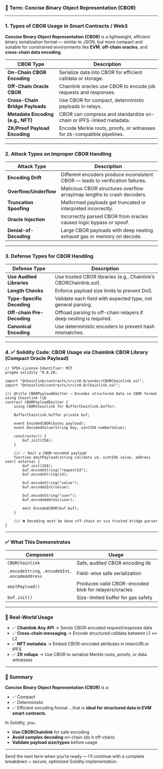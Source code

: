 ### 🔐 Term: **Concise Binary Object Representation (CBOR)**

---

### 1. **Types of CBOR Usage in Smart Contracts / Web3**

**Concise Binary Object Representation (CBOR)** is a lightweight, efficient binary serialization format — similar to JSON, but more compact and suitable for constrained environments like **EVM**, **off-chain oracles**, and **cross-chain data encoding**.

| CBOR Type                         | Description                                                            |
| --------------------------------- | ---------------------------------------------------------------------- |
| **On-Chain CBOR Encoding**        | Serialize data into CBOR for efficient calldata or storage.            |
| **Off-Chain Oracle CBOR**         | Chainlink oracles use CBOR to encode job requests and responses.       |
| **Cross-Chain Bridge Payloads**   | Use CBOR for compact, deterministic payloads in relays.                |
| **Metadata Encoding (e.g., NFT)** | CBOR can compress and standardize on-chain or IPFS-linked metadata.    |
| **ZK/Proof Payload Encoding**     | Encode Merkle roots, proofs, or witnesses for zk-compatible pipelines. |

---

### 2. **Attack Types on Improper CBOR Handling**

| Attack Type             | Description                                                                    |
| ----------------------- | ------------------------------------------------------------------------------ |
| **Encoding Drift**      | Different encoders produce inconsistent CBOR — leads to verification failures. |
| **Overflow/Underflow**  | Malicious CBOR structures overflow array/map lengths to crash decoders.        |
| **Truncation Spoofing** | Malformed payloads get truncated or interpreted incorrectly.                   |
| **Oracle Injection**    | Incorrectly parsed CBOR from oracles causes logic bypass or spoof.             |
| **Denial-of-Decoding**  | Large CBOR payloads with deep nesting exhaust gas or memory on decode.         |

---

### 3. **Defense Types for CBOR Handling**

| Defense Type               | Description                                                        |
| -------------------------- | ------------------------------------------------------------------ |
| **Use Audited Libraries**  | Use trusted CBOR libraries (e.g., Chainlink’s CBORChainlink.sol).  |
| **Length Checks**          | Enforce payload size limits to prevent DoS.                        |
| **Type-Specific Decoding** | Validate each field with expected type, not general parsing.       |
| **Off-chain Pre-Decoding** | Offload parsing to off-chain relayers if deep nesting is required. |
| **Canonical Encoding**     | Use deterministic encoders to prevent hash mismatches.             |

---

### 4. ✅ Solidity Code: CBOR Usage via Chainlink CBOR Library (Compact Oracle Payload)

```solidity
// SPDX-License-Identifier: MIT
pragma solidity ^0.8.20;

import "@chainlink/contracts/src/v0.8/vendor/CBORChainlink.sol";
import "@chainlink/contracts/src/v0.8/Chainlink.sol";

/// @title CBORPayloadEmitter — Encodes structured data in CBOR format using Chainlink lib
contract CBORPayloadEmitter {
    using CBORChainlink for BufferChainlink.buffer;

    BufferChainlink.buffer private buf;

    event EncodedCBOR(bytes payload);
    event DecodedValue(string key, uint256 numberValue);

    constructor() {
        buf.init(256);
    }

    /// ✅ Emit a CBOR-encoded payload
    function emitPayload(string calldata id, uint256 value, address user) external {
        buf.init(256);
        buf.encodeString("requestId");
        buf.encodeString(id);

        buf.encodeString("value");
        buf.encodeUInt(value);

        buf.encodeString("user");
        buf.encodeAddress(user);

        emit EncodedCBOR(buf.buf);
    }

    /// ❌ Decoding must be done off-chain or via trusted bridge parser
}
```

---

### ✅ What This Demonstrates

| Component                                        | Usage                                                 |
| ------------------------------------------------ | ----------------------------------------------------- |
| `CBORChainlink`                                  | Safe, audited CBOR encoding lib                       |
| `.encodeString`, `.encodeUInt`, `.encodeAddress` | Field-wise safe serialization                         |
| `emitPayload()`                                  | Produces valid CBOR-encoded blob for relayers/oracles |
| `buf.init()`                                     | Size-limited buffer for gas safety                    |

---

### 🔐 Real-World Usage

* ✅ **Chainlink Any API** → Sends CBOR-encoded request/response data
* ✅ **Cross-chain messaging** → Encode structured calldata between L1 ↔ L2
* ✅ **NFT metadata** → Embed CBOR-encoded attributes in tokenURI or IPFS
* ✅ **ZK rollups** → Use CBOR to serialize Merkle roots, proofs, or data witnesses

---

### 🧠 Summary

**Concise Binary Object Representation (CBOR)** is a:

* ✅ Compact
* ✅ Deterministic
* ✅ Efficient encoding format
  …that is **ideal for structured data in EVM smart contracts**.

In Solidity, you:

* **Use CBORChainlink** for safe encoding
* **Avoid complex decoding** on-chain (do it off-chain)
* **Validate payload size/types** before usage

---

Send the next term when you’re ready — I’ll continue with a complete breakdown + secure, optimized Solidity implementation.
